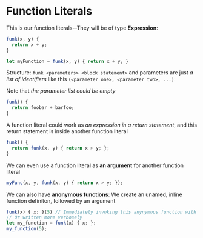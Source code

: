# Function Literals

This is our function literals--They will be of type **Expression**:

```js
funk(x, y) {
  return x + y;
}

let myFunction = funk(x, y) { return x + y; }
```

Structure: `funk <parameters> <block statement>` and parameters are just _a list of identifiers_ like this `(<parameter one>, <parameter two>, ...)`

Note that _the parameter list could be empty_

```js
funk() {
  return foobar + barfoo;
}
```

A function literal could work as _an expression in a return statement_, and this return statement is inside another function literal

```js
funk() {
  return funk(x, y) { return x > y; };
}
```

We can even use a function literal as **an argument** for another function literal

```js
myFunc(x, y, funk(x, y) { return x > y; });
```

We can also have **anonymous functions**: We create an unamed, inline function definiton, followed by an argument

```js
funk(x) { x; }(5) // Immediately invoking this anynymous function with the argument 5
// Or written more verbosely
let my_function = funk(x) { x; };
my_function(5);
```
